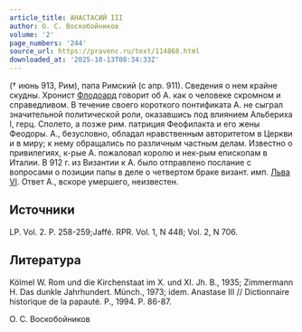 ```yaml
---
article_title: АНАСТАСИЙ III
author: О. С. Воскобойников
volume: '2'
page_numbers: '244'
source_url: https://pravenc.ru/text/114868.html
downloaded_at: '2025-10-13T08:34:33Z'
---
```


(† июнь 913, Рим), папа Римский (с апр. 911). Сведения о нем крайне скудны. Хронист [Флодоард](https://pravenc.ru/text/Флодоард.html) говорит об А. как о человеке скромном и справедливом. В течение своего короткого понтификата А. не сыграл значительной политической роли, оказавшись под влиянием Альбериха I, герц. Сполето, а позже рим. патриция Феофилакта и его жены Феодоры. А., безусловно, обладал нравственным авторитетом в Церкви и в миру; к нему обращались по различным частным делам. Известно о привилегиях, к-рые А. пожаловал королю и нек-рым епископам в Италии. В 912 г. из Византии к А. было отправлено послание с вопросами о позиции папы в деле о четвертом браке визант. имп. [Льва VI](<https://pravenc.ru/text/Лев VI.html>). Ответ А., вскоре умершего, неизвестен.

## Источники

LP. Vol. 2. P. 258-259;Jaffé. RPR. Vol. 1, N 448; Vol. 2, N 706.

## Литература

Kölmel W. Rom und die Kirchenstaat im X. und XI. Jh. B., 1935; Zimmermann H. Das dunkle Jahrhundert. Münch., 1973; idem. Anastase III // Dictionnaire historique de la papauté. P., 1994. P. 86-87.

О. С. Воскобойников
